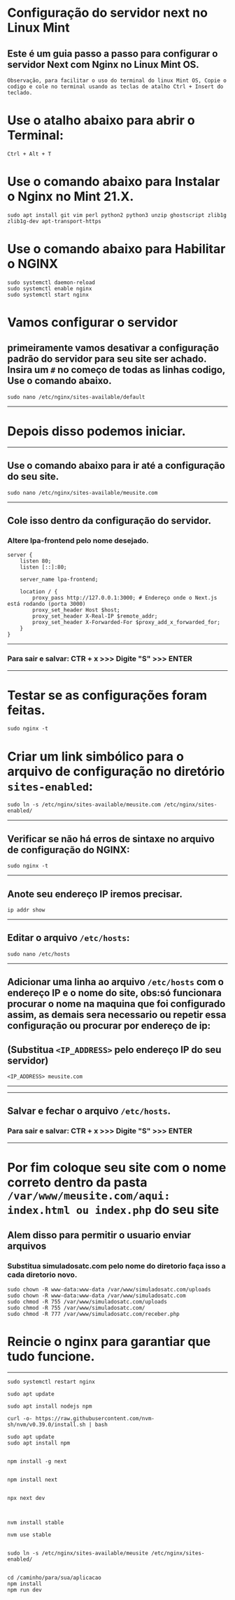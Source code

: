 # Configuração do servidor next no Linux Mint
## Este é um guia passo a passo para configurar o servidor Next com Nginx no Linux Mint OS.
`
Observação, para facilitar o uso do terminal do linux Mint OS, Copie o codigo e cole no terminal usando as teclas de atalho Ctrl + Insert do teclado.
`
#  Use o atalho abaixo para abrir o Terminal:
```
Ctrl + Alt + T
```
#  Use o comando abaixo para Instalar o Nginx no Mint 21.X.
```
sudo apt install git vim perl python2 python3 unzip ghostscript zlib1g zlib1g-dev apt-transport-https
```
# Use o comando abaixo para Habilitar o NGINX 
```
sudo systemctl daemon-reload
sudo systemctl enable nginx
sudo systemctl start nginx
```
# Vamos configurar o servidor
## primeiramente vamos desativar a configuração padrão do servidor para seu site ser achado. Insira um `#` no começo de todas as linhas codigo,  Use o comando abaixo. 
````
sudo nano /etc/nginx/sites-available/default
````
___
# Depois disso podemos iniciar.
___
## Use o comando abaixo para ir até a configuração do seu site.
````
sudo nano /etc/nginx/sites-available/meusite.com
````
___
## Cole isso dentro da configuração do servidor.
### Altere lpa-frontend pelo nome desejado.
```
server {
    listen 80;
    listen [::]:80;

    server_name lpa-frontend;

    location / {
        proxy_pass http://127.0.0.1:3000; # Endereço onde o Next.js está rodando (porta 3000)
        proxy_set_header Host $host;
        proxy_set_header X-Real-IP $remote_addr;
        proxy_set_header X-Forwarded-For $proxy_add_x_forwarded_for;
    }
}
```
___
### Para sair e salvar: CTR + x  >>> Digite "S" >>> ENTER
___
# Testar se as configurações foram feitas.
```
sudo nginx -t
```
# Criar um link simbólico para o arquivo de configuração no diretório `sites-enabled`: 
```
sudo ln -s /etc/nginx/sites-available/meusite.com /etc/nginx/sites-enabled/
```
___
## Verificar se não há erros de sintaxe no arquivo de configuração do NGINX:
```
sudo nginx -t
```
___
## Anote seu endereço IP iremos precisar.
```
ip addr show
```
___
## Editar o arquivo `/etc/hosts`:
```
sudo nano /etc/hosts
```
___
## Adicionar uma linha ao arquivo `/etc/hosts` com o endereço IP e o nome do site, obs:só funcionara procurar o nome na maquina que foi configurado assim, as demais sera necessario ou repetir essa configuração ou procurar por endereço de ip:
## (Substitua `<IP_ADDRESS>` pelo endereço IP do seu servidor)
```
<IP_ADDRESS> meusite.com
```
___
___
## Salvar e fechar o arquivo `/etc/hosts`.

### Para sair e salvar: CTR + x  >>> Digite "S" >>> ENTER
___
# Por fim coloque seu site com o nome correto dentro da pasta `/var/www/meusite.com/aqui: index.html ou index.php` do seu site
## Alem disso para permitir o usuario enviar arquivos  
### Substitua simuladosatc.com pelo nome do diretorio faça isso a cada diretorio novo.
```
sudo chown -R www-data:www-data /var/www/simuladosatc.com/uploads
sudo chown -R www-data:www-data /var/www/simuladosatc.com
sudo chmod -R 755 /var/www/simuladosatc.com/uploads
sudo chmod -R 755 /var/www/simuladosatc.com/
sudo chmod -R 777 /var/www/simuladosatc.com/receber.php
```
# Reincie o nginx para garantiar que tudo funcione.
___
```
sudo systemctl restart nginx
```
```
sudo apt update

```
```
sudo apt install nodejs npm

```
```
curl -o- https://raw.githubusercontent.com/nvm-sh/nvm/v0.39.0/install.sh | bash

```
```
sudo apt update
sudo apt install npm


```
```
npm install -g next


```
```
npm install next


```
```
npx next dev


```
```

nvm install stable

```
```
nvm use stable


```
```
sudo ln -s /etc/nginx/sites-available/meusite /etc/nginx/sites-enabled/


```
```
cd /caminho/para/sua/aplicacao
npm install
npm run dev
```

